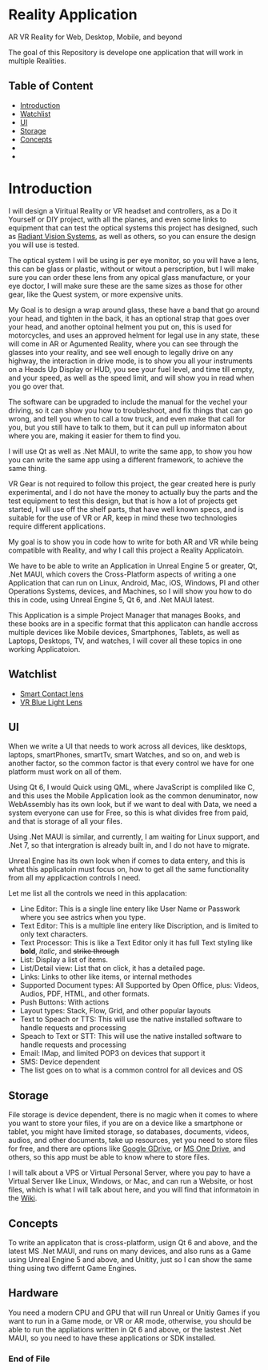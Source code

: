 # Reality Application

AR VR Reality for Web, Desktop, Mobile, and beyond

The goal of this Repository is develope one application that will work in multiple Realities.

## Table of Content
* [Introduction](#Introduction)
* [Watchlist](#Watchlist)
* [UI](#UI)
* [Storage](#Storage)
* [Concepts](#Concepts)
* [](#)
* [](#)

# Introduction

I will design a Viritual Reality or VR headset and controllers, as a Do it Yourself or DIY project, with all the planes, and even some links to equipment that can test the optical systems this project has designed, such as 
[Radiant Vision Systems](https://www.radiantvisionsystems.com/products/imaging-colorimeters-photometers/ar/vr-lens), 
as well as others, so you can ensure the design you will use is tested.

The optical system I will be using is per eye monitor, so you will have a lens, this can be glass or plastic, without or witout a perscription, but I will make sure you can order these lens from any opical glass manufacture, or your eye doctor, I will make sure these are the same sizes as those for other gear, like the Quest system, or more expensive units.

My Goal is to design a wrap around glass, these have a band that go around your head, and tighten in the back, it has an optional strap that goes over your head, and another optoinal helment you put on, this is used for motorcycles, and uses an approved helment for legal use in any state, these will come in AR or Agumented Reality, where you can see through the glasses into your reality, and see well enough to legally drive on any highway, the interaction in drive mode, is to show you all your instruments on a Heads Up Display or HUD, you see your fuel level, and time till empty, and your speed, as well as the speed limit, and will show you in read when you go over that.

The software can be upgraded to include the manual for the vechel your driving, so it can show you how to troubleshoot, and fix things that can go wrong, and tell you when to call a tow truck, and even make that call for you, but you still have to talk to them, but it can pull up informaton about where you are, making it easier for them to find you.

I will use Qt as well as .Net MAUI, to write the same app, to show you how you can write the same app using a different framework, to achieve the same thing.

VR Gear is not required to follow this project, the gear created here is purly experimental, and I do not have the money to actually buy the parts and the test equipment to test this design, but that is how a lot of projects get started, I will use off the shelf parts, that have well known specs, and is suitable for the use of VR or AR, keep in mind these two technologies require different applications.

My goal is to show you in code how to write for both AR and VR while being compatible with Reality, and why I call this project a Reality Applicatoin.

We have to be able to write an Application in Unreal Engine 5 or greater, Qt, .Net MAUI, which covers the Cross-Platform aspects of writing a one Application that can run on Linux, Android, Mac, iOS, Windows, PI and other Operations Systems, devices, and Machines, so I will show you how to do this in code, using Unreal Engine 5, Qt 6, and .Net MAUI latest.

This Application is a simple Project Manager that manages Books, and these books are in a specific format that this applicaton can handle accross multiple devices like Mobile devices, Smartphones, Tablets, as well as Laptops, Desktops, TV, and watches, I will cover all these topics in one working Applicatoion.


## Watchlist

* [Smart Contact lens](https://hackaday.com/2022/05/22/smart-contact-lenses-put-you-up-close-to-the-screen/)
* [VR Blue Light Lens](https://www.vr-wave.store/)

## UI

When we write a UI that needs to work across all devices, like desktops, laptops, smartPhones, smartTv, smart Watches, and so on, and web is another factor, so the common factor is that every control we have for one platform must work on all of them.

Using Qt 6, I would Quick using QML, where JavaScript is compliled like C, and this uses the Mobile Application look as the common denuminator, now WebAssembly has its own look, but if we want to deal with Data, we need a system everyone can use for Free, so this is what divides free from paid, and that is storage of all your files.

Using .Net MAUI is similar, and currently, I am waiting for Linux support, and .Net 7, so that intergration is already built in, and I do not have to migrate.

Unreal Engine has its own look when if comes to data entery, and this is what this applicatoin must focus on, how to get all the same functionality from all my applicaction controls I need.

Let me list all the controls we need in this applacation:

* Line Editor: This is a single line entery like User Name or Passwork where you see astrics when you type.
* Text Editor: This is a multiple line entery like Discription, and is limited to only text characters.
* Text Processor: This is like a Text Editor only it has full Text styling like **bold**, *italic*, and ~~strike through~~
* List: Display a list of items.
* List/Detail view: List that on click, it has a detailed page.
* Links: Links to other like items, or internal methodes
* Supported Document types: All Supported by Open Office, plus: Videos, Audios, PDF, HTML, and other formats.
* Push Buttons: With actions
* Layout types: Stack, Flow, Grid, and other popular layouts
* Text to Speach or TTS: This will use the native installed software to handle requests and processing
* Speach to Text or STT: This will use the native installed software to handle requests and processing
* Email: IMap, and limited POP3 on devices that support it
* SMS: Device dependent
* The list goes on to what is a common control for all devices and OS

## Storage

File storage is device dependent, there is no magic when it comes to where you want to store your files, if you are on a device like a smartphone or tablet, you might have limited storage, so databases, documents, videos, audios, and other documents, take up resources, yet you need to store files for free, and there are options like [Google GDrive](https://drive.google.com/drive/my-drive), or [MS One Drive](https://www.microsoft.com/en-us/microsoft-365/onedrive/online-cloud-storage), and others, so this app must be able to know where to store files.

I will talk about a VPS or Virtual Personal Server, where you pay to have a Virtual Server like Linux, Windows, or Mac, and can run a Website, or host files, which is what I will talk about here, and you will find that informatoin in the [Wiki](https://github.com/Light-Wizzard/RealityApplication/wiki).

## Concepts

To write an applicaton that is cross-platform, usign Qt 6 and above, and the latest MS .Net MAUI, and runs on many devices, and also runs as a Game using Unreal Engine 5 and above, and Unitity, just so I can show the same thing using two differnt Game Engines.

## Hardware

You need a modern CPU and GPU that will run Unreal or Unitiy Games if you want to run in a Game mode, or VR or AR mode, otherwise, you should be able to run the appliations written in Qt 6 and above, or the lastest .Net MAUI, so you need to have these applications or SDK installed.


### End of File
